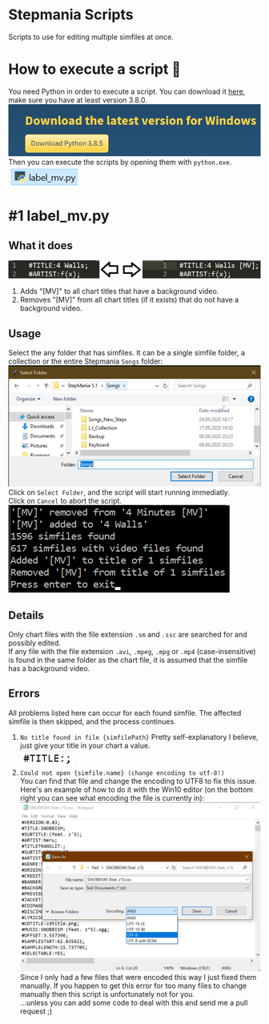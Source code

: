 # Stepmania Scripts
Scripts to use for editing multiple simfiles at once.
# How to execute a script :rocket:
You need Python in order to execute a script.
You can download it [here](https://www.python.org/downloads/), make sure you have at least version 3.8.0.  
[![python_download](docs/python_download.png?raw=true)](#)  
Then you can execute the scripts by opening them with `python.exe`.  
[![example script file](docs/example_script_file.png?raw=true)](#)  

# #1 label_mv.py
## What it does  
[![example result](docs/example_results.png?raw=true)](#)  
1. Adds "[MV]" to all chart titles that have a background video.  
2. Removes "[MV]" from all chart titles (if it exists) that do not have a background video.  
## Usage
Select the any folder that has simfiles. It can be a single simfile folder, a collection or the entire Stepmania `Songs` folder:
[![Folder selection](docs/folder_selection.png?raw=true)](#)  
Click on `Select Folder`, and the script will start running immediatly.  
Click on `Cancel` to abort the script.  
[![example output](docs/example_output.png?raw=true "Example output")](#)  
## Details
Only chart files with the file extension `.sm` and `.ssc` are searched for and possibly edited.  
If any file with the file extension `.avi`, `.mpeg`, `.mpg` or `.mp4` (case-insensitive) is found in the same folder as the chart file, it is assumed that the simfile has a background video.
## Errors
All problems listed here can occur for each found simfile. The affected simfile is then skipped, and the process continues.
1. `No title found in file {simfilePath}`
Pretty self-explanatory I believe, just give your title in your chart a value.  
[![Missing title](docs/missing_title.png?raw=true)](#)  
1. `Could not open {simfile.name} (change encoding to utf-8!)`  
You can find that file and change the encoding to UTF8 to fix this issue.  
Here's an example of how to do it with the Win10 editor (on the bottom right you can see what encoding the file is currently in):
[![Save with UTF8 encoding](docs/save_with_utf8.png?raw=true "Title")](#)  
Since I only had a few files that were encoded this way I just fixed them manually. If you happen to get this error for too many files to change manually then this script is unfortunately not for you.   
 ...unless you can add some code to deal with this and send me a pull request ;)
